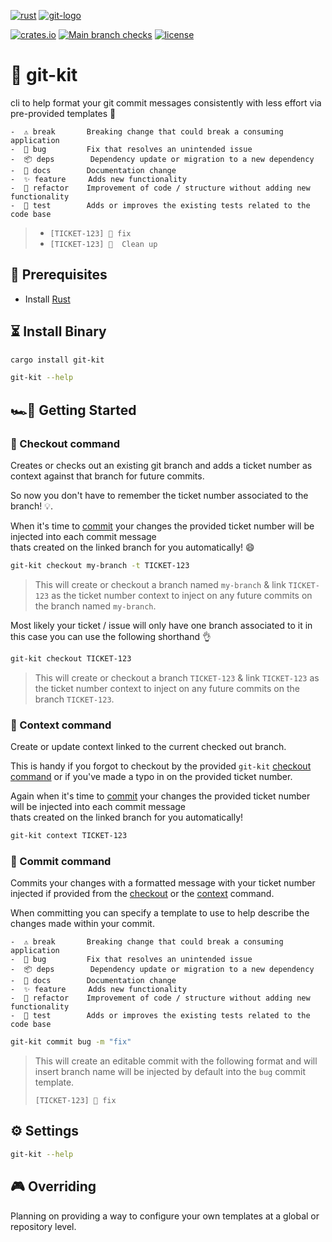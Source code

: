 [![rust](https://img.shields.io/badge/rust-161923?style=for-the-badge&logo=rust&logoColor=white)](https://www.rust-lang.org/)
[![git-logo](https://img.shields.io/badge/git-F05032?style=for-the-badge&logo=git&logoColor=white)](https://git-scm.com/)

[![crates.io](https://img.shields.io/crates/v/git-kit?label=%F0%9F%93%A6%20git-kit&style=flat-square)](https://crates.io/crates/git-kit)
[![Main branch checks](https://img.shields.io/github/workflow/status/xsv24/git-kit/Commit%20CI?label=%F0%9F%91%8C%20checks&style=flat-square)](https://github.com/xsv24/git-kit/actions)
[![license](https://img.shields.io/github/license/xsv24/git-kit?color=blue&style=flat-square&logo=)](./LICENSE)

# 🧰 git-kit

cli to help format your git commit messages consistently with less effort via pre-provided templates 🤩

```text
-  ⚠️ break       Breaking change that could break a consuming application
-  🐛 bug         Fix that resolves an unintended issue
-  📦 deps        Dependency update or migration to a new dependency
-  📖 docs        Documentation change
-  ✨ feature     Adds new functionality
-  🧹 refactor    Improvement of code / structure without adding new functionality
-  🧪 test        Adds or improves the existing tests related to the code base
```

> - `[TICKET-123] 🐛 fix`
> - `[TICKET-123] 🧹  Clean up`

## 🥽 Prerequisites

- Install [Rust](https://www.rust-lang.org/tools/install)

## ⏳ Install Binary

```bash
cargo install git-kit
```

```bash
git-kit --help
```

## 🏎️💨 Getting Started

### 🛂 Checkout command

Creates or checks out an existing git branch and adds a ticket number as context against that branch for future commits.

So now you don't have to remember the ticket number associated to the branch! 💡.

When it's time to [commit](#commit-command) your changes the provided ticket number will be injected into each commit message </br>
thats created on the linked branch for you automatically! 😄

```bash
git-kit checkout my-branch -t TICKET-123
```
> This will create or checkout a branch named `my-branch` & link `TICKET-123` as the ticket number context to inject on any future commits on the branch named `my-branch`.

Most likely your ticket / issue will only have one branch associated to it in this case you can use the following shorthand 👌

```bash
git-kit checkout TICKET-123
```
> This will create or checkout a branch `TICKET-123` & link `TICKET-123` as the ticket number context to inject on any future commits on the branch `TICKET-123`.

### 🛂 Context command

Create or update context linked to the current checked out branch.

This is handy if you forgot to checkout by the provided `git-kit` [checkout command](#checkout-command) or if you've made a typo
in on the provided ticket number.

Again when it's time to [commit](#commit-command) your changes the provided ticket number will be injected into each commit message </br>
thats created on the linked branch for you automatically! 

```bash
git-kit context TICKET-123
```

### 🛃 Commit command

Commits your changes with a formatted message with your ticket number injected if provided from the [checkout](#checkout-command) or the [context](#context-command) command.

When committing you can specify a template to use to help describe the changes made within your commit.

```text
-  ⚠️ break       Breaking change that could break a consuming application
-  🐛 bug         Fix that resolves an unintended issue
-  📦 deps        Dependency update or migration to a new dependency
-  📖 docs        Documentation change
-  ✨ feature     Adds new functionality
-  🧹 refactor    Improvement of code / structure without adding new functionality
-  🧪 test        Adds or improves the existing tests related to the code base
```

```bash
git-kit commit bug -m "fix"
```
> This will create an editable commit with the following format and will insert branch name will be injected by default into the `bug` commit template.
>
> `[TICKET-123] 🐛 fix`


## ⚙️ Settings 

```bash
git-kit --help
```

## 🎮 Overriding

Planning on providing a way to configure your own templates at a global or repository level.
